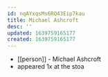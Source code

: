 ```yaml
---
id: nqAYxqsMs6RQ43Eip7kau
title: Michael Ashcroft
desc: ''
updated: 1639759165177
created: 1639759165177
---
```



- [[person]] - Michael Ashcroft
- appeared 1x at the stoa
